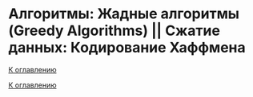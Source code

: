 # Алгоритмы: Жадные алгоритмы (Greedy Algorithms) || Сжатие данных: Кодирование Хаффмена

<!--

-->

[К оглавлению](../README.md)



[К оглавлению](../README.md)
